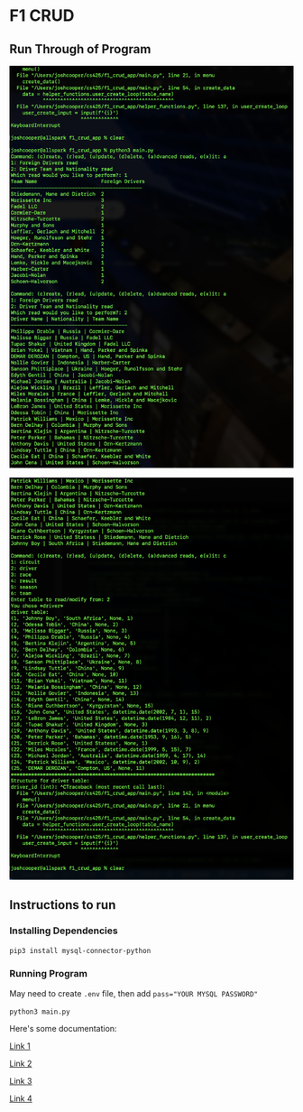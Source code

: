 # F1 CRUD

## Run Through of Program

[![Basic CRUD Operations](./preview.png)](./cs425_f1_crud_basic.webm)

[![Advanced Functions](./preview2.png)](./cs425_f1_crud_advanced_reads.webm)

## Instructions to run

### Installing Dependencies

`pip3 install mysql-connector-python`

### Running Program

May need to create `.env` file, then add `pass="YOUR MYSQL PASSWORD"`

`python3 main.py`

Here's some documentation:

[Link 1](https://pythonroadmap.com/blog/crud-mysql-connector-python#inserting-data-with-mysql-python)

[Link 2](https://www.geeksforgeeks.org/crud-operation-in-python-using-mysql/)

[Link 3](https://dev.mysql.com/doc/connector-python/en/connector-python-example-cursor-transaction.html)

[Link 4](https://pythontic.com/database/mysql/describe)
